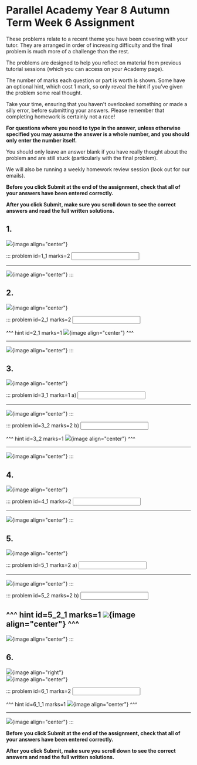 # Parallel Academy Year 8 Autumn Term Week 6 Assignment

These problems relate to a recent theme you have been covering with your tutor. They are arranged in order of increasing difficulty and the final problem is much more of a challenge than the rest.  

The problems are designed to help you reflect on material from previous tutorial sessions (which you can access on your Academy page).  

The number of marks each question or part is worth is shown. Some have an optional hint, which cost 1 mark, so only reveal the hint if you’ve given the problem some real thought.   

Take your time, ensuring that you haven't overlooked something or made a silly error, before submitting your answers. Please remember that completing homework is certainly not a race!  

**For questions where you need to type in the answer, unless otherwise specified you may assume the answer is a whole number, and you should only enter the number itself.**  

You should only leave an answer blank if you have really thought about the problem and are still stuck (particularly with the final problem).  

We will also be running a weekly homework review session (look out for our emails).  

**Before you click Submit at the end of the assignment, check that all of your answers have been entered correctly.** 
  
**After you click Submit, make sure you scroll down to see the correct answers and read the full written solutions.**  

## 1.	
![](/resources/academy-8aut-week-6/q1.png){image align="center"}  

::: problem id=1_1 marks=2
<input type="number" solution="2"/>  
 
---

![](/resources/academy-8aut-week-6/s1.png){image align="center"}
:::  


## 2.
![](/resources/academy-8aut-week-6/q2.png){image align="center"}  

::: problem id=2_1 marks=2
<input type="number" solution="60"/>  


^^^ hint id=2_1 marks=1
![](/resources/academy-8aut-week-6/h2.png){image align="center"} 
^^^  

---

![](/resources/academy-8aut-week-6/s2.png){image align="center"}
:::  


## 3.
![](/resources/academy-8aut-week-6/q3.png){image align="center"}  

::: problem id=3_1 marks=1
a) <input type="number" solution="60"/>  

---

![](/resources/academy-8aut-week-6/s3a.png){image align="center"}
:::  

::: problem id=3_2 marks=2
b) <input type="number" solution="40"/>  

^^^ hint id=3_2 marks=1
![](/resources/academy-8aut-week-6/h3b.png){image align="center"} 
^^^  

---

![](/resources/academy-8aut-week-6/s3b.png){image align="center"}
:::  


## 4.
![](/resources/academy-8aut-week-6/q4.png){image align="center"}  

::: problem id=4_1 marks=2
<input type="number" solution="30"/>  
 
---

![](/resources/academy-8aut-week-6/s4.png){image align="center"}
:::  


## 5.
![](/resources/academy-8aut-week-6/q5.png){image align="center"}  

::: problem id=5_1 marks=2
a) <input type="number" solution="50"/> 

---

![](/resources/academy-8aut-week-6/s5a.png){image align="center"}
:::  

::: problem id=5_2 marks=2
b) <input type="number" solution="12"/> 

^^^ hint id=5_2_1 marks=1
![](/resources/academy-8aut-week-6/h5b.png){image align="center"} 
^^^  
---

![](/resources/academy-8aut-week-6/s5b.png){image align="center"}
:::  


## 6.
![](/resources/academy-4-week-2/4-skull.png){image align="right"}  
![](/resources/academy-8aut-week-6/q6.png){image align="center"}  

::: problem id=6_1 marks=2
<input type="number" solution="40"/> 

^^^ hint id=6_1_1 marks=1
![](/resources/academy-8aut-week-6/h6.png){image align="center"} 
^^^  

---

![](/resources/academy-8aut-week-6/s6.png){image align="center"}
:::  


**Before you click Submit at the end of the assignment, check that all of your answers have been entered correctly.** 
  
**After you click Submit, make sure you scroll down to see the correct answers and read the full written solutions.**  